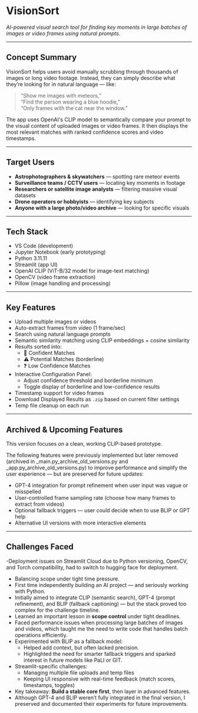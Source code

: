 # VisionSort  
*AI-powered visual search tool for finding key moments in large batches of images or video frames using natural prompts.*

---

## Concept Summary

VisionSort helps users avoid manually scrubbing through thousands of images or long video footage. Instead, they can simply describe what they’re looking for in natural language — like:

> “Show me images with meteors,”  
> “Find the person wearing a blue hoodie,”  
> “Only frames with the cat near the window.”

The app uses OpenAI's CLIP model to semantically compare your prompt to the visual content of uploaded images or video frames. It then displays the most relevant matches with ranked confidence scores and video timestamps.

---

## Target Users

- **Astrophotographers & skywatchers** — spotting rare meteor events
- **Surveillance teams / CCTV users** — locating key moments in footage
- **Researchers or satellite image analysts** — filtering massive visual datasets
- **Drone operators or hobbyists** — identifying key subjects
- **Anyone with a large photo/video archive** — looking for specific visuals

---

## Tech Stack

- VS Code (development)
- Jupyter Notebook (early prototyping)
- Python 3.11.11
- Streamlit (app UI)
- OpenAI CLIP (ViT-B/32 model for image-text matching)
- OpenCV (video frame extraction)
- Pillow (image handling and processing)


---


## Key Features

- Upload multiple images or videos  
- Auto-extract frames from video (1 frame/sec)  
- Search using natural language prompts  
- Semantic similarity matching using CLIP embeddings + cosine similarity  
- Results sorted into:  
  - 🎯 Confident Matches  
  - ⚠️ Potential Matches (borderline)  
  - ❓ Low Confidence Matches  
- Interactive Configuration Panel:  
  - Adjust confidence threshold and borderline minimum  
  - Toggle display of borderline and low-confidence results  
- Timestamp support for video frames  
- Download Displayed Results as `.zip` based on current filter settings  
- Temp file cleanup on each run


---


## Archived & Upcoming Features

This version focuses on a clean, working CLIP-based prototype. 

The following features were previously implemented but later removed  (archived in _main.py_archive_old_versions.py and _app.py_archive_old_versions.py)
  to improve performance and simplify the user experience — but are preserved for future updates:

- GPT-4 integration for prompt refinement when user input was vague or misspelled  
- User-controlled frame sampling rate (choose how many frames to extract from videos)  
- Optional fallback triggers — user could decide when to use BLIP or GPT help  
- Alternative UI versions with more interactive elements



---

## Challenges Faced

-Deployment issues on Streamlit Cloud due to Python versioning, OpenCV, and Torch compatibility, had to switch to hugging face for deployment.
- Balancing scope under tight time pressure.
- First time independently building an AI project — and seriously working with Python.
- Initially aimed to integrate CLIP (semantic search), GPT-4 (prompt refinement), and BLIP (fallback captioning) — but the stack proved too complex for the challenge timeline.
- Learned an important lesson in **scope control** under tight deadlines.
- Faced performance issues when processing large batches of images and videos, which taught me the need to write code that handles batch operations efficiently.
- Experimented with BLIP as a fallback model:
  - Helped add context, but often lacked precision.
  - Highlighted the need for smarter fallback triggers and sparked interest in future models like PaLI or GIT.
- Streamlit-specific challenges:
  - Managing multiple file uploads and temp files  
  - Keeping UI responsive with real-time feedback (match scores, timestamps, toggles)
- Key takeaway: **Build a stable core first**, then layer in advanced features.
- Although GPT-4 and BLIP weren’t fully integrated in the final version, I preserved and documented their experiments for future improvements.



